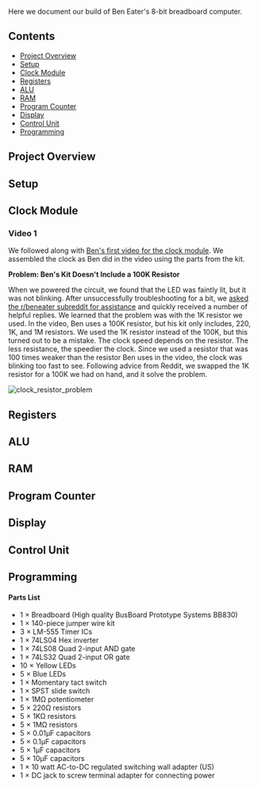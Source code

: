 Here we document our build of Ben Eater's 8-bit breadboard computer. 

## Contents
* [Project Overview](#project-overview)
* [Setup](#setup)
* [Clock Module](#clock-module)
* [Registers](#registers)
* [ALU](#alu)
* [RAM](#ram)
* [Program Counter](#program-counter)
* [Display](#display)
* [Control Unit](#control-unit)
* [Programming](#programming)

## Project Overview

## Setup

## Clock Module

### Video 1
We followed along with [Ben's first video for the clock module](https://www.youtube.com/watch?v=kRlSFm519Bo&list=PLowKtXNTBypGqImE405J2565dvjafglHU&index=2&ab_channel=BenEater). We assembled the clock as Ben did in the video using the parts from the kit. 

**Problem: Ben's Kit Doesn't Include a 100K Resistor**

When we powered the circuit, we found that the LED was faintly lit, but it was not blinking. After unsuccessfully troubleshooting for a bit, we [asked the r/beneater subreddit for assistance](https://www.reddit.com/r/beneater/comments/1ktz0w6/help_with_clock/) and quickly received a number of helpful replies. We learned that the problem was with the 1K resistor we used. In the video, Ben uses a 100K resistor, but his kit only includes, 220, 1K, and 1M resistors. We used the 1K resistor instead of the 100K, but this turned out to be a mistake. The clock speed depends on the resistor. The less resistance, the speedier the clock. Since we used a resistor that was 100 times weaker than the resistor Ben uses in the video, the clock was blinking too fast to see. Following advice from Reddit, we swapped the 1K resistor for a 100K we had on hand, and it solve the problem. 

![clock_resistor_problem](https://github.com/user-attachments/assets/f2dfea99-4195-4185-a8eb-898c4263ca1f)

## Registers

## ALU

## RAM

## Program Counter

## Display

## Control Unit

## Programming

#### Parts List
* 1 × Breadboard (High quality BusBoard Prototype Systems BB830)
* 1 × 140-piece jumper wire kit
* 3 × LM-555 Timer ICs
* 1 × 74LS04 Hex inverter
* 1 × 74LS08 Quad 2-input AND gate
* 1 × 74LS32 Quad 2-input OR gate
* 10 × Yellow LEDs
* 5 × Blue LEDs
* 1 × Momentary tact switch
* 1 × SPST slide switch
* 1 × 1MΩ potentiometer
* 5 × 220Ω resistors
* 5 × 1KΩ resistors
* 5 × 1MΩ resistors
* 5 × 0.01µF capacitors
* 5 × 0.1µF capacitors
* 5 × 1µF capacitors
* 5 × 10µF capacitors
* 1 × 10 watt AC-to-DC regulated switching wall adapter (US)
* 1 × DC jack to screw terminal adapter for connecting power

